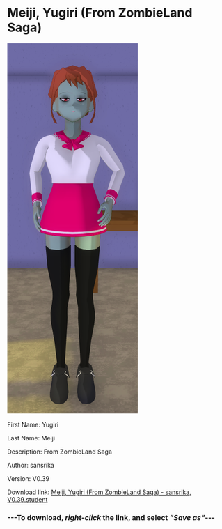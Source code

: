 # Meiji, Yugiri (From ZombieLand Saga)

<img src = "https://raw.githubusercontent.com/Arbiter1223/Daigaku-Gurashi-Custom-Students/master/Students/Files/Meiji%2C%20Yugiri%20(From%20ZombieLand%20Saga).png">

First Name: Yugiri

Last Name: Meiji

Description: From ZombieLand Saga

Author: sansrika

Version: V0.39

Download link: <a href="https://raw.githubusercontent.com/Arbiter1223/Daigaku-Gurashi-Custom-Students/master/Students/Files/Meiji%2C%20Yugiri%20(From%20ZombieLand%20Saga)%20-%20sansrika%2C%20V0.39.student">Meiji, Yugiri (From ZombieLand Saga) - sansrika, V0.39.student</a>

### ---**To download, _right-click_ the link, and select _"Save as"_**---
